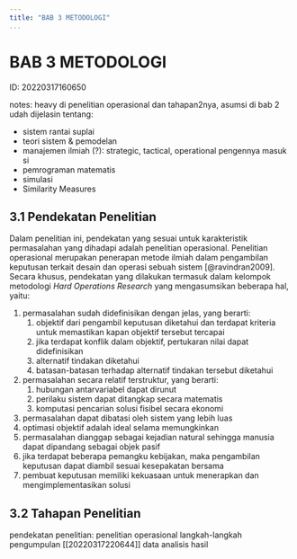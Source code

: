 ```yaml
---
title: "BAB 3 METODOLOGI"
...
```


# BAB 3 METODOLOGI
ID: 20220317160650

notes: heavy di penelitian operasional dan tahapan2nya, asumsi di bab 2 udah dijelasin tentang: 
- sistem rantai suplai
- teori sistem & pemodelan
- manajemen ilmiah (?): strategic, tactical, operational pengennya masuk si
- pemrograman matematis
- simulasi
- Similarity Measures

## 3.1 Pendekatan Penelitian
Dalam penelitian ini, pendekatan yang sesuai untuk karakteristik permasalahan yang dihadapi adalah penelitian operasional. Penelitian operasional merupakan penerapan metode ilmiah dalam pengambilan keputusan terkait desain dan operasi sebuah sistem [@ravindran2009]. Secara khusus, pendekatan yang dilakukan termasuk dalam kelompok metodologi *Hard Operations Research* yang mengasumsikan beberapa hal, yaitu:
1. permasalahan sudah didefinisikan dengan jelas, yang berarti:
   1. objektif dari pengambil keputusan diketahui dan terdapat kriteria untuk memastikan kapan objektif tersebut tercapai
   2. jika terdapat konflik dalam objektif, pertukaran nilai dapat didefinisikan
   3. alternatif tindakan diketahui
   4. batasan-batasan terhadap alternatif tindakan tersebut diketahui
2. permasalahan secara relatif terstruktur, yang berarti:
   1. hubungan antarvariabel dapat dirunut
   2. perilaku sistem dapat ditangkap secara matematis
   3. komputasi pencarian solusi fisibel secara ekonomi
3. permasalahan dapat dibatasi oleh sistem yang lebih luas
4. optimasi objektif adalah ideal selama memungkinkan
5. permasalahan dianggap sebagai kejadian natural sehingga manusia dapat dipandang sebagai objek pasif
6. jika terdapat beberapa pemangku kebijakan, maka pengambilan keputusan dapat diambil sesuai kesepakatan bersama
7. pembuat keputusan memiliki kekuasaan untuk menerapkan dan mengimplementasikan solusi

## 3.2 Tahapan Penelitian


pendekatan penelitian: penelitian operasional
langkah-langkah
pengumpulan [[20220317220644]] data
analisis hasil